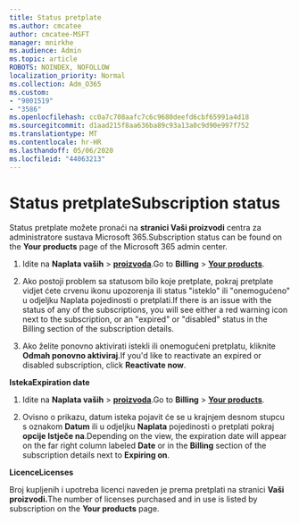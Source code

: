 ```yaml
---
title: Status pretplate
ms.author: cmcatee
author: cmcatee-MSFT
manager: mnirkhe
ms.audience: Admin
ms.topic: article
ROBOTS: NOINDEX, NOFOLLOW
localization_priority: Normal
ms.collection: Adm_O365
ms.custom:
- "9001519"
- "3586"
ms.openlocfilehash: cc0a7c708aafc7c6c9680deefd6cbf65991a4d18
ms.sourcegitcommit: d1aad215f8aa636ba89c93a13a0c9d90e997f752
ms.translationtype: MT
ms.contentlocale: hr-HR
ms.lasthandoff: 05/06/2020
ms.locfileid: "44063213"
---
```

# <a name="subscription-status"></a><span data-ttu-id="ecbea-102">Status pretplate</span><span class="sxs-lookup"><span data-stu-id="ecbea-102">Subscription status</span></span>

<span data-ttu-id="ecbea-103">Status pretplate možete pronaći na **stranici Vaši proizvodi** centra za administratore sustava Microsoft 365.</span><span class="sxs-lookup"><span data-stu-id="ecbea-103">Subscription status can be found on the **Your products** page of the Microsoft 365 admin center.</span></span>

1. <span data-ttu-id="ecbea-104">Idite na **Naplata vaših** > **[proizvoda](https://go.microsoft.com/fwlink/p/?linkid=842054)**.</span><span class="sxs-lookup"><span data-stu-id="ecbea-104">Go to **Billing** > **[Your products](https://go.microsoft.com/fwlink/p/?linkid=842054)**.</span></span>

2. <span data-ttu-id="ecbea-105">Ako postoji problem sa statusom bilo koje pretplate, pokraj pretplate vidjet ćete crvenu ikonu upozorenja ili status "isteklo" ili "onemogućeno" u odjeljku Naplata pojedinosti o pretplati.</span><span class="sxs-lookup"><span data-stu-id="ecbea-105">If there is an issue with the status of any of the subscriptions, you will see either a red warning icon next to the subscription, or an "expired" or "disabled" status in the Billing section of the subscription details.</span></span>

3. <span data-ttu-id="ecbea-106">Ako želite ponovno aktivirati istekli ili onemogućeni pretplatu, kliknite **Odmah ponovno aktiviraj**.</span><span class="sxs-lookup"><span data-stu-id="ecbea-106">If you'd like to reactivate an expired or disabled subscription, click **Reactivate now**.</span></span>

<span data-ttu-id="ecbea-107">**Isteka**</span><span class="sxs-lookup"><span data-stu-id="ecbea-107">**Expiration date**</span></span>

1. <span data-ttu-id="ecbea-108">Idite na **Naplata vaših** > **[proizvoda](https://go.microsoft.com/fwlink/p/?linkid=842054)**.</span><span class="sxs-lookup"><span data-stu-id="ecbea-108">Go to **Billing** > **[Your products](https://go.microsoft.com/fwlink/p/?linkid=842054)**.</span></span>

2. <span data-ttu-id="ecbea-109">Ovisno o prikazu, datum isteka pojavit će se u krajnjem desnom stupcu s oznakom **Datum** ili u odjeljku **Naplata** pojedinosti o pretplati pokraj **opcije Istječe na**.</span><span class="sxs-lookup"><span data-stu-id="ecbea-109">Depending on the view, the expiration date will appear on the far right column labeled **Date** or in the **Billing** section of the subscription details next to **Expiring on**.</span></span>

<span data-ttu-id="ecbea-110">**Licence**</span><span class="sxs-lookup"><span data-stu-id="ecbea-110">**Licenses**</span></span>

<span data-ttu-id="ecbea-111">Broj kupljenih i upotreba licenci naveden je prema pretplati na stranici **Vaši proizvodi.**</span><span class="sxs-lookup"><span data-stu-id="ecbea-111">The number of licenses purchased and in use is listed by subscription on the **Your products** page.</span></span>

